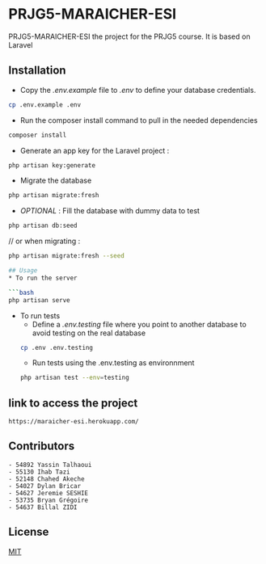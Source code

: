 # PRJG5-MARAICHER-ESI

PRJG5-MARAICHER-ESI the project for the PRJG5 course. It is based on Laravel

## Installation

* Copy the _.env.example_ file to _.env_ to define your database credentials.

```bash
cp .env.example .env
```
* Run the composer install command to pull in the needed dependencies

```bash
composer install
```

* Generate an app key for the Laravel project :
```bash
php artisan key:generate
```

* Migrate the database

```bash
php artisan migrate:fresh
```

* _OPTIONAL_ :  Fill the database with dummy data to test
```bash
php artisan db:seed
```
// or when migrating :

```bash
php artisan migrate:fresh --seed

## Usage
* To run the server

```bash
php artisan serve
```

* To run tests
    * Define a _.env.testing_ file where you point to another database to avoid testing on the real database
    ```bash
    cp .env .env.testing
    ```
    * Run tests using the .env.testing as environnment
    ```bash
    php artisan test --env=testing
    ```
## link to access the project
    https://maraicher-esi.herokuapp.com/
 
## Contributors
    - 54892 Yassin Talhaoui 
    - 55130 Ihab Tazi
    - 52148 Chahed Akeche
    - 54027 Dylan Bricar 
    - 54627 Jeremie SESHIE 
    - 53735 Bryan Grégoire 
    - 54637 Billal ZIDI 

## License
[MIT](https://choosealicense.com/licenses/mit/)
